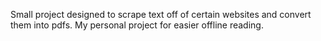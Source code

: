 Small project designed to scrape text off of certain websites and convert them into pdfs. My personal project for easier offline reading. 
